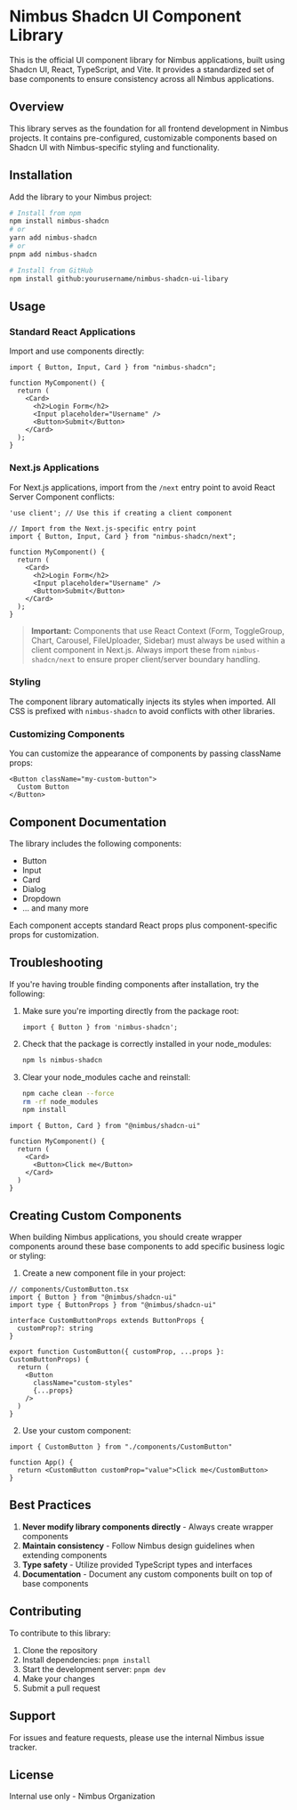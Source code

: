 # Nimbus Shadcn UI Component Library

This is the official UI component library for Nimbus applications, built using Shadcn UI, React, TypeScript, and Vite. It provides a standardized set of base components to ensure consistency across all Nimbus applications.

## Overview

This library serves as the foundation for all frontend development in Nimbus projects. It contains pre-configured, customizable components based on Shadcn UI with Nimbus-specific styling and functionality.

## Installation

Add the library to your Nimbus project:
 
```bash
# Install from npm
npm install nimbus-shadcn
# or
yarn add nimbus-shadcn
# or
pnpm add nimbus-shadcn

# Install from GitHub
npm install github:yourusername/nimbus-shadcn-ui-libary
```

## Usage

### Standard React Applications

Import and use components directly:

```tsx
import { Button, Input, Card } from "nimbus-shadcn";

function MyComponent() {
  return (
    <Card>
      <h2>Login Form</h2>
      <Input placeholder="Username" />
      <Button>Submit</Button>
    </Card>
  );
}
```

### Next.js Applications

For Next.js applications, import from the `/next` entry point to avoid React Server Component conflicts:

```tsx
'use client'; // Use this if creating a client component

// Import from the Next.js-specific entry point
import { Button, Input, Card } from "nimbus-shadcn/next";

function MyComponent() {
  return (
    <Card>
      <h2>Login Form</h2>
      <Input placeholder="Username" />
      <Button>Submit</Button>
    </Card>
  );
}
```

> **Important:** Components that use React Context (Form, ToggleGroup, Chart, Carousel, FileUploader, Sidebar) must always be used within a client component in Next.js. Always import these from `nimbus-shadcn/next` to ensure proper client/server boundary handling.

### Styling 

The component library automatically injects its styles when imported. All CSS is prefixed with `nimbus-shadcn` to avoid conflicts with other libraries.

### Customizing Components

You can customize the appearance of components by passing className props:

```tsx
<Button className="my-custom-button">
  Custom Button
</Button>
```

## Component Documentation

The library includes the following components:

- Button
- Input
- Card
- Dialog
- Dropdown
- ... and many more

Each component accepts standard React props plus component-specific props for customization.

## Troubleshooting

If you're having trouble finding components after installation, try the following:

1. Make sure you're importing directly from the package root:
   ```tsx
   import { Button } from 'nimbus-shadcn';
   ```

2. Check that the package is correctly installed in your node_modules:
   ```bash
   npm ls nimbus-shadcn
   ```

3. Clear your node_modules cache and reinstall:
   ```bash
   npm cache clean --force
   rm -rf node_modules
   npm install
   ```

```tsx
import { Button, Card } from "@nimbus/shadcn-ui"

function MyComponent() {
  return (
    <Card>
      <Button>Click me</Button>
    </Card>
  )
}
```

## Creating Custom Components

When building Nimbus applications, you should create wrapper components around these base components to add specific business logic or styling:

1. Create a new component file in your project:

```tsx
// components/CustomButton.tsx
import { Button } from "@nimbus/shadcn-ui"
import type { ButtonProps } from "@nimbus/shadcn-ui"

interface CustomButtonProps extends ButtonProps {
  customProp?: string
}

export function CustomButton({ customProp, ...props }: CustomButtonProps) {
  return (
    <Button 
      className="custom-styles" 
      {...props}
    />
  )
}
```

2. Use your custom component:

```tsx
import { CustomButton } from "./components/CustomButton"

function App() {
  return <CustomButton customProp="value">Click me</CustomButton>
}
```

## Best Practices

1. **Never modify library components directly** - Always create wrapper components
2. **Maintain consistency** - Follow Nimbus design guidelines when extending components
3. **Type safety** - Utilize provided TypeScript types and interfaces
4. **Documentation** - Document any custom components built on top of base components

## Contributing

To contribute to this library:

1. Clone the repository
2. Install dependencies: `pnpm install`
3. Start the development server: `pnpm dev`
4. Make your changes
5. Submit a pull request

## Support

For issues and feature requests, please use the internal Nimbus issue tracker.

## License

Internal use only - Nimbus Organization